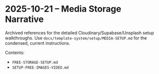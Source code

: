 # 2025-10-21 – Media Storage Narrative

Archived references for the detailed Cloudinary/Supabase/Unsplash setup walkthroughs. Use `docs/template-system/setup/MEDIA-SETUP.md` for the condensed, current instructions.

Contents:
- `FREE-STORAGE-SETUP.md`
- `SETUP-FREE-IMAGES-VIDEO.md`
